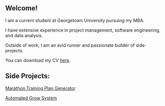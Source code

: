 ## Welcome!

I am a current student at Georgetown University pursuing my MBA. 

I have extensive experience in project management, software engineering, and data analysis. 

Outside of work, I am an avid runner and passionate builder of side-projects. 

You can download my CV [here](Resume_Jennings.pdf). 

## Side Projects:

[Marathon Training Plan Generator](https://kevjen37.github.io/runningapp)

[Automated Grow System](https://kevjen37.github.io/growsystem)